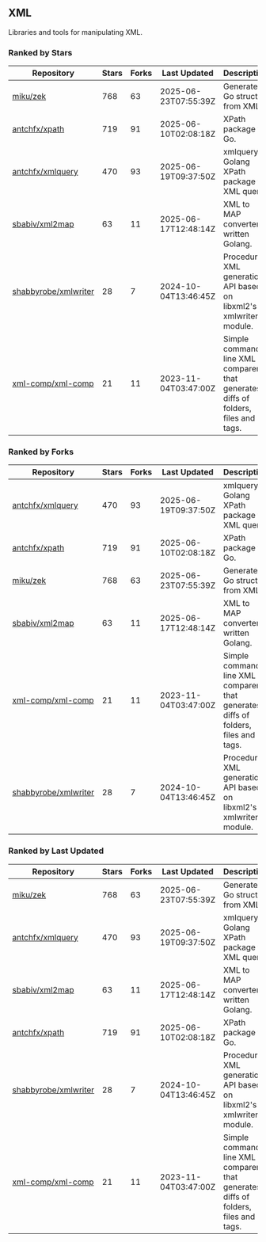 ## XML

Libraries and tools for manipulating XML.

### Ranked by Stars

| Repository | Stars | Forks | Last Updated | Description | 
|------------|-------|-------|--------------|-------------|
| [miku/zek](https://github.com/miku/zek) | 768 | 63 | 2025-06-23T07:55:39Z |  Generate a Go struct from XML. |
| [antchfx/xpath](https://github.com/antchfx/xpath) | 719 | 91 | 2025-06-10T02:08:18Z |  XPath package for Go. |
| [antchfx/xmlquery](https://github.com/antchfx/xmlquery) | 470 | 93 | 2025-06-19T09:37:50Z |  xmlquery is Golang XPath package for XML query. |
| [sbabiv/xml2map](https://github.com/sbabiv/xml2map) | 63 | 11 | 2025-06-17T12:48:14Z |  XML to MAP converter written Golang. |
| [shabbyrobe/xmlwriter](https://github.com/shabbyrobe/xmlwriter) | 28 | 7 | 2024-10-04T13:46:45Z |  Procedural XML generation API based on libxml2's xmlwriter module. |
| [xml-comp/xml-comp](https://github.com/xml-comp/xml-comp) | 21 | 11 | 2023-11-04T03:47:00Z |  Simple command line XML comparer that generates diffs of folders, files and tags. |

### Ranked by Forks

| Repository | Stars | Forks | Last Updated | Description | 
|------------|-------|-------|--------------|-------------|
| [antchfx/xmlquery](https://github.com/antchfx/xmlquery) | 470 | 93 | 2025-06-19T09:37:50Z |  xmlquery is Golang XPath package for XML query. |
| [antchfx/xpath](https://github.com/antchfx/xpath) | 719 | 91 | 2025-06-10T02:08:18Z |  XPath package for Go. |
| [miku/zek](https://github.com/miku/zek) | 768 | 63 | 2025-06-23T07:55:39Z |  Generate a Go struct from XML. |
| [sbabiv/xml2map](https://github.com/sbabiv/xml2map) | 63 | 11 | 2025-06-17T12:48:14Z |  XML to MAP converter written Golang. |
| [xml-comp/xml-comp](https://github.com/xml-comp/xml-comp) | 21 | 11 | 2023-11-04T03:47:00Z |  Simple command line XML comparer that generates diffs of folders, files and tags. |
| [shabbyrobe/xmlwriter](https://github.com/shabbyrobe/xmlwriter) | 28 | 7 | 2024-10-04T13:46:45Z |  Procedural XML generation API based on libxml2's xmlwriter module. |

### Ranked by Last Updated

| Repository | Stars | Forks | Last Updated | Description | 
|------------|-------|-------|--------------|-------------|
| [miku/zek](https://github.com/miku/zek) | 768 | 63 | 2025-06-23T07:55:39Z |  Generate a Go struct from XML. |
| [antchfx/xmlquery](https://github.com/antchfx/xmlquery) | 470 | 93 | 2025-06-19T09:37:50Z |  xmlquery is Golang XPath package for XML query. |
| [sbabiv/xml2map](https://github.com/sbabiv/xml2map) | 63 | 11 | 2025-06-17T12:48:14Z |  XML to MAP converter written Golang. |
| [antchfx/xpath](https://github.com/antchfx/xpath) | 719 | 91 | 2025-06-10T02:08:18Z |  XPath package for Go. |
| [shabbyrobe/xmlwriter](https://github.com/shabbyrobe/xmlwriter) | 28 | 7 | 2024-10-04T13:46:45Z |  Procedural XML generation API based on libxml2's xmlwriter module. |
| [xml-comp/xml-comp](https://github.com/xml-comp/xml-comp) | 21 | 11 | 2023-11-04T03:47:00Z |  Simple command line XML comparer that generates diffs of folders, files and tags. |

